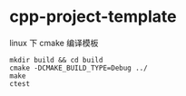 # cpp-project-template


linux 下 cmake 编译模板

```
mkdir build && cd build
cmake -DCMAKE_BUILD_TYPE=Debug ../
make
ctest
```
